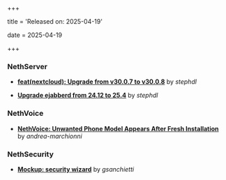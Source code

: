 +++

title = 'Released on: 2025-04-19'

date = 2025-04-19

+++

### NethServer

- **[feat(nextcloud): Upgrade from v30.0.7 to v30.0.8](https://github.com/NethServer/dev/issues/7413)** by *stephdl*

- **[Upgrade ejabberd from 24.12 to 25.4](https://github.com/NethServer/dev/issues/7404)** by *stephdl*

### NethVoice

- **[NethVoice: Unwanted Phone Model Appears After Fresh Installation](https://github.com/NethServer/dev/issues/7409)** by *andrea-marchionni*

### NethSecurity

- **[Mockup: security wizard](https://github.com/NethServer/nethsecurity/issues/1159)** by *gsanchietti*

